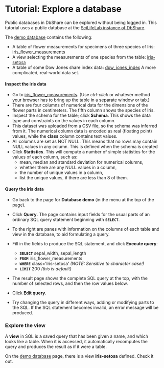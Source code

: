 # Tutorial: Explore a database

Public databases in DbShare can be explored without being logged in.
This tutorial uses a public database at the [SciLifeLab
instance of DbShare](https://dbshare.scilifelab.se/).

The [demo database](https://dbshare.scilifelab.se/db/demo)
contains the following:

- A table of flower measurements for specimens of three species of Iris:
  [iris_flower_measurements](https://dbshare.scilifelab.se/table/demo/iris_flower_measurements)
- A view selecting the measurements of one species from the table:
  [iris-setosa](https://dbshare.scilifelab.se/view/demo/iris-setosa)
- A table of some Dow Jones share index data:
  [dow_jones_index](https://dbshare.scilifelab.se/table/demo/dow_jones_index)
  A more complicated, real-world data set.

#### Inspect the iris data

- Go to [iris_flower_measurements](https://dbshare.scilifelab.se/table/demo/iris_flower_measurements).
  (Use _ctrl-click_ or whatever method your browser has to bring up the table
  in a separate window or tab.)
- There are four columns of numerical data for the dimensions of the flower
  parts in centimeters. The fifth column shows the species of Iris.
- Inspect the schema for the table; click **Schema**. This shows the data type
  and constraints on the values in each column.
- This dataset was uploaded from a CSV file, so the schema was inferred from
  it. The numerical column data is encoded as real (floating point) values,
  while the **class** column contains text values.
- All columns are set as NOT NULL. This means that no rows may contain NULL
  values in any column. This is defined when the schema is created
- Click **Statistics**. This will compute a number of simple statistics for
  the values of each column, such as:
    * mean, median and standard deviation for numerical columns,
    * whether there are any NULL values in a column,
    * the number of unique values in a column,
    * list the unique values, if there are less than 8 of them.

#### Query the iris data

- Go back to the page for **Database demo** (in the menu at the top of the
  page).
- Click **Query**. The page contains input fields for the usual parts of an
  ordinary SQL query statement beginning with **`SELECT`**.
- To the right are panes with information on the columns of each table and view
  in the database, to aid formulating a query.
- Fill in the fields to produce the SQL statement, and click **Execute query**:

    - **`SELECT`** sepal_width, sepal_length
    - **`FROM`** iris_flower_measurements
    - **`WHERE`** class='Iris-setosa' _(NOTE: Sensitive to character case!)_
    - **`LIMIT`** 200 _(this is default)_

- The result page shows the complete SQL query at the top, with the number
  of selected rows, and then the row values below.
- Click **Edit query**.
- Try changing the query in different ways, adding or modifying parts to
  the SQL. If the SQL statement becomes invalid, an error message will be
  produced.

### Explore the view

A **view** in SQL is a saved query that has been given a name, and
which looks like a table. When it is accessed, it automatically
recomputes the query and produces the result as if it were a table.

On the [demo database](https://dbshare.scilifelab.se/db/demo) page,
there is a view **iris-setosa** defined. Check it out.
